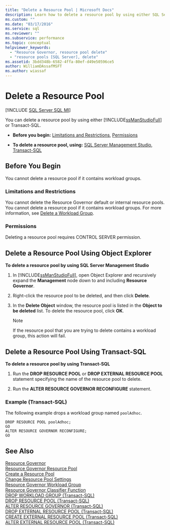 ```yaml
---
title: "Delete a Resource Pool | Microsoft Docs"
description: Learn how to delete a resource pool by using either SQL Server Management Studio or Transact-SQL. You must have the CONTROL SERVER permission.
ms.custom: ""
ms.date: "03/17/2016"
ms.service: sql
ms.reviewer: ""
ms.subservice: performance
ms.topic: conceptual
helpviewer_keywords: 
  - "Resource Governor, resource pool delete"
  - "resource pools [SQL Server], delete"
ms.assetid: 3bdd348b-6582-4ffa-80ef-d49e50596ce5
author: WilliamDAssafMSFT
ms.author: wiassaf
---
```

# Delete a Resource Pool
[!INCLUDE [SQL Server SQL MI](../../includes/applies-to-version/sql-asdbmi.md)]

  You can delete a resource pool by using either [!INCLUDE[ssManStudioFull](../../includes/ssmanstudiofull-md.md)] or Transact-SQL.  
  
-   **Before you begin:**  [Limitations and Restrictions](#LimitationsRestrictions), [Permissions](#Permissions)  
  
-   **To delete a resource pool, using:** [SQL Server Management Studio](#DelRPSSMS), [Transact-SQL](#DelRPTSQL)  
  
##  <a name="BeforeYouBegin"></a> Before You Begin  
 You cannot delete a resource pool if it contains workload groups.  
  
###  <a name="LimitationsRestrictions"></a> Limitations and Restrictions  
 You cannot delete the Resource Governor default or internal resource pools. You cannot delete a resource pool if it contains workload groups. For more information, see [Delete a Workload Group](../../relational-databases/resource-governor/delete-a-workload-group.md).  
  
###  <a name="Permissions"></a> Permissions  
 Deleting a resource pool requires CONTROL SERVER permission.  
  
##  <a name="DelRPSSMS"></a> Delete a Resource Pool Using Object Explorer  
 **To delete a resource pool by using SQL Server Management Studio**  
  
1.  In [!INCLUDE[ssManStudioFull](../../includes/ssmanstudiofull-md.md)], open Object Explorer and recursively expand the **Management** node down to and including **Resource Governor**.  
  
2.  Right-click the resource pool to be deleted, and then click **Delete**.  
  
3.  In the **Delete Object** window, the resource pool is listed in the **Object to be deleted** list. To delete the resource pool, click **OK**.  

    > [!NOTE]  
    >  If the resource pool that you are trying to delete contains a workload group, this action will fail.  
  
##  <a name="DelRPTSQL"></a> Delete a Resource Pool Using Transact-SQL  
 **To delete a resource pool by using Transact-SQL**  
  
1.  Run the **DROP RESOURCE POOL** or **DROP EXTERNAL RESOURCE POOL** statement specifying the name of the resource pool to delete.  
  
2.  Run the **ALTER RESOURCE GOVERNOR RECONFIGURE** statement.  
  
### Example (Transact-SQL)  
 The following example drops a workload group named `poolAdhoc`.  
  
```  
DROP RESOURCE POOL poolAdhoc;  
GO  
ALTER RESOURCE GOVERNOR RECONFIGURE;  
GO  
```  
  
## See Also  
 [Resource Governor](../../relational-databases/resource-governor/resource-governor.md)   
 [Resource Governor Resource Pool](../../relational-databases/resource-governor/resource-governor-resource-pool.md)   
 [Create a Resource Pool](../../relational-databases/resource-governor/create-a-resource-pool.md)   
 [Change Resource Pool Settings](../../relational-databases/resource-governor/change-resource-pool-settings.md)   
 [Resource Governor Workload Group](../../relational-databases/resource-governor/resource-governor-workload-group.md)   
 [Resource Governor Classifier Function](../../relational-databases/resource-governor/resource-governor-classifier-function.md)   
 [DROP WORKLOAD GROUP &#40;Transact-SQL&#41;](../../t-sql/statements/drop-workload-group-transact-sql.md)   
 [DROP RESOURCE POOL &#40;Transact-SQL&#41;](../../t-sql/statements/drop-resource-pool-transact-sql.md)   
 [ALTER RESOURCE GOVERNOR &#40;Transact-SQL&#41;](../../t-sql/statements/alter-resource-governor-transact-sql.md)   
 [DROP EXTERNAL RESOURCE POOL &#40;Transact-SQL&#41;](../../t-sql/statements/drop-external-resource-pool-transact-sql.md)   
 [CREATE EXTERNAL RESOURCE POOL &#40;Transact-SQL&#41;](../../t-sql/statements/create-external-resource-pool-transact-sql.md)   
 [ALTER EXTERNAL RESOURCE POOL &#40;Transact-SQL&#41;](../../t-sql/statements/alter-external-resource-pool-transact-sql.md)  
  
  
